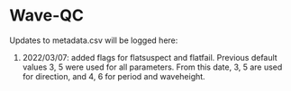 # Wave-QC
Updates to metadata.csv will be logged here:
1. 2022/03/07: added flags for flatsuspect and flatfail. Previous default values 3, 5 were used for all parameters. From this date, 3, 5 are used for direction, and 4, 6 for period and waveheight.
